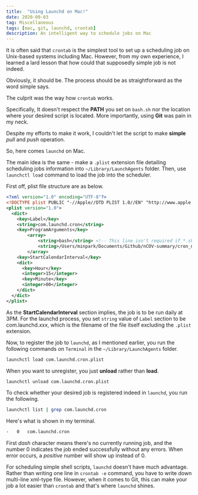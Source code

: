 ```yaml
---
title:  "Using Launchd on Mac!"
date: 2020-09-03
tag: Miscellaneous
tags: [mac, git, launchd, crontab]
description: An intelligent way to schedule jobs on Mac
---
```


It is often said that `crontab` is the simplest tool to set up a scheduling job on Unix-based systems including Mac. However, from my own experience, I learned a lard lesson that how could that supposedly simple job is not indeed.  

Obviously, it should be. The process should be as straightforward as the word simple says.

The culprit was the way how `crontab` works.

Specifically, It doesn't respect the **PATH** you set on `bash.sh` nor the location where your desired script is located. More importantly, using **Git** was pain in my neck.

Despite my efforts to make it work, I couldn't let the script to make **simple** *pull* and *push* operation.


So, here comes `launchd` on Mac.

The main idea is the same - make a `.plist` extension file detailing scheduling jobs information into `~/Library/LaunchAgents` folder. Then, use `launchctl load` command to load the job into the scheduler.


First off, plist file structure are as below.

```xml
<?xml version="1.0" encoding="UTF-8"?>
<!DOCTYPE plist PUBLIC "-//Apple//DTD PLIST 1.0//EN" "http://www.apple.com/DTDs/PropertyList-1.0.dtd">
<plist version="1.0">
  <dict>
    <key>Label</key>
    <string>com.launchd.cron</string>
    <key>ProgramArguments</key>
        <array>
            <string>bash</string> <!-- This line isn't required if *.sh is already executable -->
            <string>/Users/minpark/Documents/Github/nCOV-summary/cron_nCOV.sh</string>
        </array>
    <key>StartCalendarInterval</key>
    <dict>
      <key>Hour</key>
      <integer>15</integer>
      <key>Minute</key>
      <integer>00</integer>
    </dict>
  </dict>
</plist>
```

As the **StartCalendarInterval** section implies, the job is to be run daily at 3PM. For the launchd process, you set `string` value of `Label` section to be com.launchd.*xxx*, which is the filename of the file itself excluding the `.plist` extension.

Now, to register the job to `launchd`, as I mentioned earlier, you run the following commands on `Terminal` in the `~/Library/LaunchAgents` folder.

```bash
launchctl load com.launchd.cron.plist
```

When you want to unregister, you just **unload** rather than **load**.

```bash
launchctl unload com.launchd.cron.plist
```

To check whether your desired job is registered indeed in `launchd`, you run the following.

```bash
launchctl list | grep com.launchd.cron
```

Here's what is shown in my terminal.

```bash
-	0	com.launchd.cron
```

First *dash* character means there's no currently running job, and the number 0 indicates the job ended successfully without any errors. When error occurs, a *positive* number will show up instead of 0.


For scheduling simple shell scripts, `launchd` doesn't have much advantage. Rather than writing one line in `crontab -e` command, you have to write down multi-line xml-type file. However, when it comes to Git, this can make your job a lot easier than `crontab` and that's where `launchd` shines.
